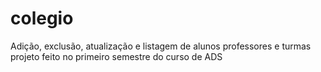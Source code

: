# colegio
Adição, exclusão, atualização e listagem de alunos professores e turmas
projeto feito no primeiro semestre do curso de ADS
